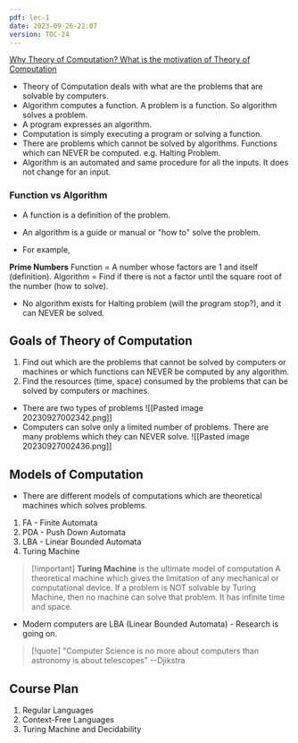 ```yaml
---
pdf: lec-1
date: 2023-09-26-22:07
version: TOC-24
---
```


[Why Theory of Computation? What is the motivation of Theory of Computation](https://www.youtube.com/watch?v=3MAwb_kF2FI)

- Theory of Computation deals with what are the problems that are solvable by computers.
- Algorithm computes a function. A problem is a function. So algorithm solves a problem.
- A program expresses an algorithm.
- Computation is simply executing a program or solving a function.
- There are problems which cannot be solved by algorithms. Functions which can NEVER be computed. e.g. Halting Problem.
- Algorithm is an automated and same procedure for all the inputs. It does not change for an input.

### Function vs Algorithm
- A function is a definition of the problem.
- An algorithm is a guide or manual or "how to" solve the problem.

- For example, 

**Prime Numbers**
Function = A number whose factors are 1 and itself (definition).
Algorithm = Find if there is not a factor until the square root of the number (how to solve).

- No algorithm exists for Halting problem (will the program stop?), and it can NEVER be solved.

## Goals of Theory of Computation

1. Find out which are the problems that cannot be solved by computers or machines or which functions can NEVER be computed by any algorithm.
2. Find the resources (time, space) consumed by the problems that can be solved by computers or machines.

- There are two types of problems
![[Pasted image 20230927002342.png]]
- Computers can solve only a limited number of problems. There are many problems which they can NEVER solve.
![[Pasted image 20230927002436.png]]

## Models of Computation
- There are different models of computations which are theoretical machines which solves problems.

1. FA - Finite Automata
2. PDA - Push Down Automata
3. LBA - Linear Bounded Automata
4. Turing Machine

> [!important] **Turing Machine** is the ultimate model of computation
> A theoretical machine which gives the limitation of any mechanical or computational device.
> If a problem is NOT solvable by Turing Machine, then no machine can solve that problem.
> It has infinite time and space.

- Modern computers are LBA (Linear Bounded Automata) - Research is going on.

> [!quote] "Computer Science is no more about computers than astronomy is about telescopes" --Djikstra

## Course Plan

1. Regular Languages
2. Context-Free Languages
3. Turing Machine and Decidability